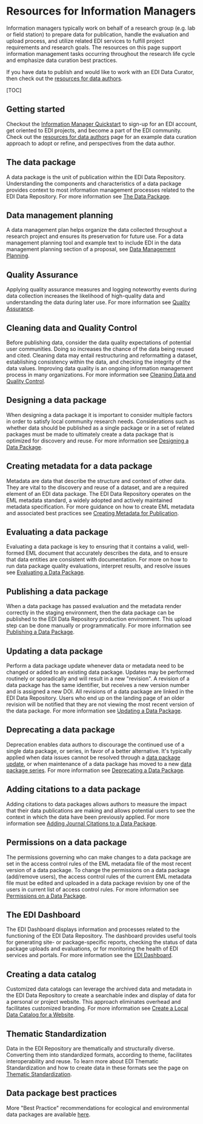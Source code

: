 # Resources for Information Managers

Information managers typically work on behalf of a research group (e.g. lab or field station) to prepare data for publication, handle the evaluation and upload process, and utilize related EDI services to fulfill project requirements and research goals. The resources on this page support information management tasks occurring throughout the research life cycle and emphasize data curation best practices.

If you have data to publish and would like to work with an EDI Data Curator, then check out the [resources for data authors](/templates/resources/resources-for-data-authors.md).

[TOC]

## Getting started

Checkout the [Information Manager Quickstart](/templates/resources/information-manager-quickstart.md) to sign-up for an EDI account, get oriented to EDI projects, and become a part of the EDI community. Check out the [resources for data authors](/templates/resources/resources-for-data-authors.md) page for an example data curation approach to adopt or refine, and perspectives from the data author.

## The data package

A data package is the unit of publication within the EDI Data Repository. Understanding the components and characteristics of a data package provides context to most information management processes related to the EDI Data Repository. For more information see [The Data Package](/templates/resources/the-data-package.md).

## Data management planning

A data management plan helps organize the data collected throughout a research project and ensures its preservation for future use. For a data management planning tool and example text to include EDI in the data management planning section of a proposal, see [Data Management Planning](/templates/resources/data-management-planning.md).


## Quality Assurance

Applying quality assurance measures and logging noteworthy events during data collection increases the likelihood of high-quality data and understanding the data during later use. For more information see [Quality Assurance](/templates/resources/quality-assurance.md).

## Cleaning data and Quality Control

Before publishing data, consider the data quality expectations of potential user communities. Doing so increases the chance of the data being reused and cited. Cleaning data may entail restructuring and reformatting a dataset, establishing consistency within the data, and checking the integrity of the data values. Improving data quality is an ongoing information management process in many organizations. For more information see [Cleaning Data and Quality Control](/templates/resources/cleaning-data-and-quality-control.md).

## Designing a data package

When designing a data package it is important to consider multiple factors in order to satisfy local community research needs. Considerations such as whether data should be published as a single package or in a set of related packages must be made to ultimately create a data package that is optimized for discovery and reuse. For more information see [Designing a Data Package](/templates/resources/designing-a-data-package.md).

## Creating metadata for a data package

Metadata are data that describe the structure and context of other data. They are vital to the discovery and reuse of a dataset, and are a required element of an EDI data package. The EDI Data Repository operates on the EML metadata standard, a widely adopted and actively maintained metadata specification. For more guidance on how to create EML metadata and associated best practices see [Creating Metadata for Publication](/templates/resources/creating-metadata-for-publication.md).

## Evaluating a data package

Evaluating a data package is key to ensuring that it contains a valid, well-formed EML document that accurately describes the data, and to ensure that data entities are consistent with documentation. For more on how to run data package quality evaluations, interpret results, and resolve issues see [Evaluating a Data Package](/templates/resources/evaluating-a-data-package.md).

## Publishing a data package

When a data package has passed evaluation and the metadata render correctly in the staging environment, then the data package can be published to the EDI Data Repository production environment. This upload step can be done manually or programmatically. For more information see [Publishing a Data Package](/templates/resources/publishing-a-data-package.md).


## Updating a data package

Perform a data package update whenever data or metadata need to be changed or added to an existing data package. Updates may be performed routinely or sporadically and will result in a new "revision". A revision of a data package has the same identifier, but receives a new version number and is assigned a new DOI. All revisions of a data package are linked in the EDI Data Repository. Users who end up on the landing page of an older revision will be notified that they are not viewing the most recent version of the data package. For more information see [Updating a Data Package](/templates/resources/updating-a-data-package.md).

## Deprecating a data package

Deprecation enables data authors to discourage the continued use of a single data package, or series, in favor of a better alternative. It's typically applied when data issues cannot be resolved through a [data package update](/templates/resources/updating-a-data-package.md), or when maintenance of a data package has moved to a new [data package series](/templates/resources/the-data-package.md#versioning-data-packages). For more information see [Deprecating a Data Package](/templates/resources/deprecating-a-data-package.md).

## Adding citations to a data package

Adding citations to data packages allows authors to measure the impact that their data publications are making and allows potential users to see the context in which the data have been previously applied. For more information see [Adding Journal Citations to a Data Package](/templates/resources/add-citation.md).

## Permissions on a data package

The permissions governing who can make changes to a data package are set in the access control rules of the EML metadata file of the most recent version of a data package. To change the permissions on a data package (add/remove users), the access control rules of the current EML metadata file must be edited and uploaded in a data package revision by one of the users in current list of access control rules. For more information see [Permissions on a Data Package](/templates/resources/access-control.md).


## The EDI Dashboard

The EDI Dashboard displays information and processes related to the functioning of the EDI Data Repository. The dashboard provides useful tools for generating site- or package-specific reports, checking the status of data package uploads and evaluations, or for monitoring the health of EDI services and portals. For more information see the [EDI Dashboard](/templates/resources/the-edi-dashboard.md).

## Creating a data catalog

Customized data catalogs can leverage the archived data and metadata in the EDI Data Repository to create a searchable index and display of data for a personal or project website. This approach eliminates overhead and facilitates customized branding. For more information see [Create a Local Data Catalog for a Website](/templates/resources/create-a-data-catalog.md).

## Thematic Standardization

Data in the EDI Repository are thematically and structurally diverse. Converting them into standardized formats, according to theme, facilitates interoperability and reuse. To learn more about EDI Thematic Standardization and how to create data in these formats see the page on [Thematic Standardization](/templates/resources/thematic-standardization.md).

## Data package best practices

More "Best Practice" recommendations for ecological and environmental data packages are available [here](https://ediorg.github.io/data-package-best-practices/).

[//]: # (## Defining data package replication)

[//]: # ()
[//]: # (Ensuring data consumers are aware of replicated data across repositories is crucial for reducing data user confusion, data misuse and errors, and inefficiencies for data harvesters. For more information see [Defining Data Package Replication]&#40;/templates/resources/defining-data-replication.md&#41;.)

